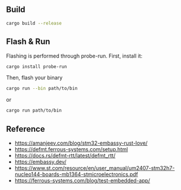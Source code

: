 ## Build
```bash
cargo build --release
```
## Flash & Run
Flashing is performed through probe-run.
First, install it:
```bash
cargo install probe-run
```

Then, flash your binary
```bash
cargo run --bin path/to/bin
```
or 

```bash
cargo run path/to/bin
```

## Reference
- https://amanjeev.com/blog/stm32-embassy-rust-love/
- https://defmt.ferrous-systems.com/setup.html
- https://docs.rs/defmt-rtt/latest/defmt_rtt/
- https://embassy.dev/
- https://www.st.com/resource/en/user_manual/um2407-stm32h7-nucleo144-boards-mb1364-stmicroelectronics.pdf
- https://ferrous-systems.com/blog/test-embedded-app/